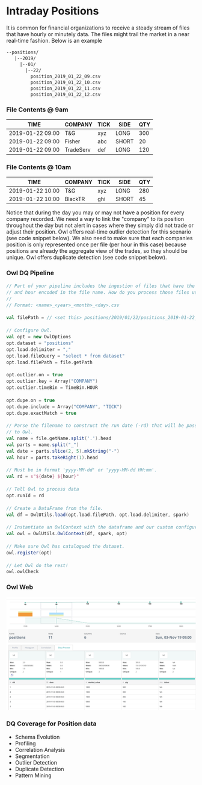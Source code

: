 # Intraday Positions

It is common for financial organizations to receive a steady stream of files that have hourly or minutely data.  The files might trail the market in a near real-time fashion.  Below is an example

```
--positions/
   |--2019/
     |--01/
       |--22/
         position_2019_01_22_09.csv
         position_2019_01_22_10.csv
         position_2019_01_22_11.csv
         position_2019_01_22_12.csv
```

### File Contents @ 9am

| TIME             | COMPANY   | TICK | SIDE  | QTY |
| ---------------- | --------- | ---- | ----- | --- |
| 2019-01-22 09:00 | T\&G      | xyz  | LONG  | 300 |
| 2019-01-22 09:00 | Fisher    | abc  | SHORT | 20  |
| 2019-01-22 09:00 | TradeServ | def  | LONG  | 120 |

### File Contents @ 10am

| TIME             | COMPANY | TICK | SIDE  | QTY |
| ---------------- | ------- | ---- | ----- | --- |
| 2019-01-22 10:00 | T\&G    | xyz  | LONG  | 280 |
| 2019-01-22 10:00 | BlackTR | ghi  | SHORT | 45  |

Notice that during the day you may or may not have a position for every company recorded.  We need a way to link the "company" to its position throughout the day but not alert in cases where they simply did not trade or adjust their position.  Owl offers real-time outlier detection for this scenario (see code snippet below).  We also need to make sure that each companies position is only represented once per file (per hour in this case) because positions are already the aggregate view of the trades, so they should be unique.  Owl offers duplicate detection (see code snippet below).

### Owl DQ Pipeline

```scala
// Part of your pipeline includes the ingestion of files that have the date
// and hour encoded in the file name. How do you process those files using Owl?
//
// Format: <name>_<year>_<month>_<day>.csv

val filePath = // <set this> positions/2019/01/22/positions_2019-01-22_09.csv

// Configure Owl.
val opt = new OwlOptions
opt.dataset = "positions"
opt.load.delimiter = ","
opt.load.fileQuery = "select * from dataset"
opt.load.filePath = file.getPath

opt.outlier.on = true
opt.outlier.key = Array("COMPANY")
opt.outlier.timeBin = TimeBin.HOUR

opt.dupe.on = true
opt.dupe.include = Array("COMPANY", "TICK")
opt.dupe.exactMatch = true

// Parse the filename to construct the run date (-rd) that will be passed
// to Owl.
val name = file.getName.split('.').head
val parts = name.split("_")
val date = parts.slice(2, 5).mkString("-")
val hour = parts.takeRight(1).head

// Must be in format 'yyyy-MM-dd' or 'yyyy-MM-dd HH:mm'.
val rd = s"${date} ${hour}"

// Tell Owl to process data
opt.runId = rd

// Create a DataFrame from the file.
val df = OwlUtils.load(opt.load.filePath, opt.load.delimiter, spark)

// Instantiate an OwlContext with the dataframe and our custom configuration.
val owl = OwlUtils.OwlContext(df, spark, opt)

// Make sure Owl has catalogued the dataset.
owl.register(opt)

// Let Owl do the rest!
owl.owlCheck
```

### Owl Web

![](<../../.gitbook/assets/positions-owl (1).png>)

### DQ Coverage for Position data

* Schema Evolution
* Profiling
* Correlation Analysis
* Segmentation
* Outlier Detection
* Duplicate Detection
* Pattern Mining
